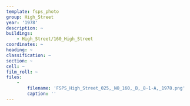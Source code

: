 ```yaml
---
template: fsps_photo
group: High_Street
year: '1978'
description: ~
buildings:
    - High_Street/160_High_Street
coordinates: ~
heading: ~
classification: ~
section: ~
cell: ~
film_roll: ~
files:
    -
        filename: 'FSPS_High_Street_025,_NO_160,_B,_8-1-A,_1978.png'
        caption: ''
---
```

